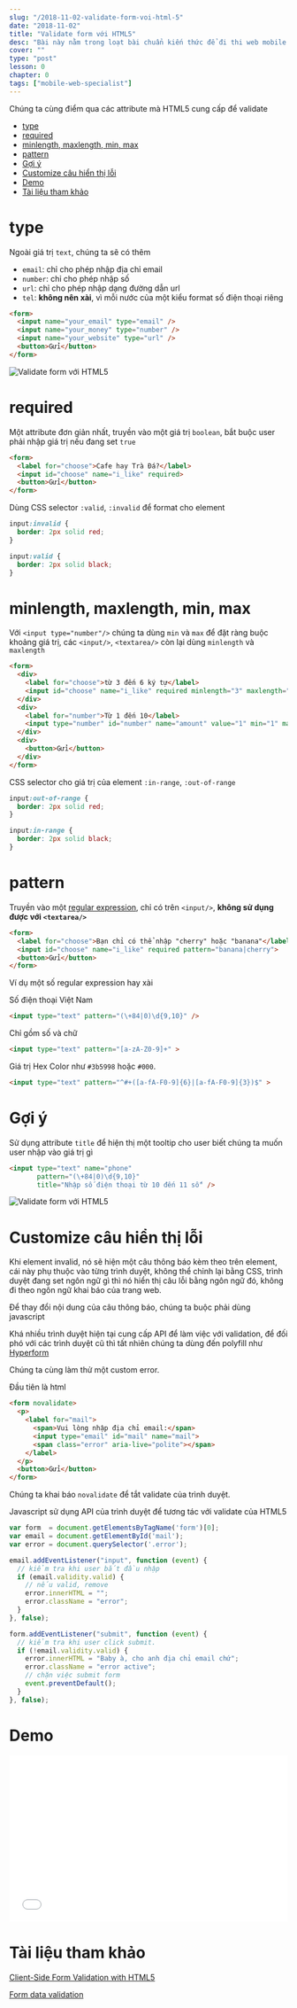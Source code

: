 ```yaml
---
slug: "/2018-11-02-validate-form-voi-html-5"
date: "2018-11-02"
title: "Validate form với HTML5"
desc: "Bài này nằm trong loạt bài chuẩn kiến thức để đi thi web mobile specialist của google. Một số cách validate bằng HTML, sử dụng API kết hợp với javascript để custom lại theo ý muốn"
cover: ""
type: "post"
lesson: 0
chapter: 0
tags: ["mobile-web-specialist"]
---
```


Chúng ta cùng điểm qua các attribute mà HTML5 cung cấp để validate

<!-- TOC -->

- [type](#type)
- [required](#required)
- [minlength, maxlength, min, max](#minlength-maxlength-min-max)
- [pattern](#pattern)
- [Gợi ý](#gợi-ý)
- [Customize câu hiển thị lỗi](#customize-câu-hiển-thị-lỗi)
- [Demo](#demo)
- [Tài liệu tham khảo](#tài-liệu-tham-khảo)

<!-- /TOC -->

# type

Ngoài giá trị `text`, chúng ta sẽ có thêm

- `email`: chỉ cho phép nhập địa chỉ email
- `number`: chỉ cho phép nhập số
- `url`: chỉ cho phép nhập dạng đường dẫn url
- `tel`: **không nên xài**, vì mỗi nước của một kiểu format số điện thoại riêng

```html
<form>
  <input name="your_email" type="email" />
  <input name="your_money" type="number" />
  <input name="your_website" type="url" />
  <button>Gửi</button>
</form>
```

![Validate form với HTML5](https://dab1nmslvvntp.cloudfront.net/wp-content/uploads/2014/06/1401959773image-1.png)

# required

Một attribute đơn giản nhất, truyền vào một giá trị `boolean`, bắt buộc user phải nhập giá trị nếu đang set `true`

```html
<form>
  <label for="choose">Cafe hay Trà Đá?</label>
  <input id="choose" name="i_like" required>
  <button>Gửi</button>
</form>
```

Dùng CSS selector `:valid`, `:invalid` để format cho element

```css
input:invalid {
  border: 2px solid red;
}

input:valid {
  border: 2px solid black;
}
```

# minlength, maxlength, min, max

Với `<input type="number"/>` chúng ta dùng `min` và `max` để đặt ràng buộc khoảng giá trị, các `<input/>`, `<textarea/>` còn lại dùng `minlength` và `maxlength`

```html
<form>
  <div>
    <label for="choose">từ 3 đến 6 ký tự</label>
    <input id="choose" name="i_like" required minlength="3" maxlength="6">
  </div>
  <div>
    <label for="number">Từ 1 đến 10</label>
    <input type="number" id="number" name="amount" value="1" min="1" max="10">
  </div>
  <div>
    <button>Gửi</button>
  </div>
</form>
```

CSS selector cho giá trị của element `:in-range`, `:out-of-range`

```css
input:out-of-range {
  border: 2px solid red;
}

input:in-range {
  border: 2px solid black;
}
```

# pattern

Truyền vào một [regular expression](/2018-08-05-huong-dan-lam-viec-voi-javascript-regular-expressions), chỉ có trên `<input/>`, **không sử dụng được với `<textarea/>`**

```html
<form>
  <label for="choose">Bạn chỉ có thể nhập "cherry" hoặc "banana"</label>
  <input id="choose" name="i_like" required pattern="banana|cherry">
  <button>Gửi</button>
</form>
```

Ví dụ một số regular expression hay xài

Số điện thoại Việt Nam

```html
<input type="text" pattern="(\+84|0)\d{9,10}" />
```

Chỉ gồm số và chữ

```html
<input type="text" pattern="[a-zA-Z0-9]+" >
```

Giá trị Hex Color như `#3b5998` hoặc `#000`.

```html
<input type="text" pattern="^#+([a-fA-F0-9]{6}|[a-fA-F0-9]{3})$" >
```

# Gợi ý

Sử dụng attribute `title` để hiện thị một tooltip cho user biết chúng ta muốn user nhập vào giá trị gì

```html
<input type="text" name="phone"
       pattern="(\+84|0)\d{9,10}"
       title="Nhập số điện thoại từ 10 đến 11 số" />
```

![Validate form với HTML5](https://dab1nmslvvntp.cloudfront.net/wp-content/uploads/2014/06/1401959770image-2.png)

# Customize câu hiển thị lỗi

Khi element invalid, nó sẽ hiện một câu thông báo kèm theo trên element, cái này phụ thuộc vào từng trình duyệt, không thể chỉnh lại bằng CSS, trình duyệt đang set ngôn ngữ gì thì nó hiển thị câu lỗi bằng ngôn ngữ đó, không đi theo ngôn ngữ khai báo của trang web.

Để thay đổi nội dung của câu thông báo, chúng ta buộc phải dùng javascript

Khá nhiều trình duyệt hiện tại cung cấp API để làm việc với validation, để đối phó với các trình duyệt cũ thì tất nhiên chúng ta dùng đến polyfill như <a href="https://hyperform.js.org/" target="_blank" rel="noopener noreferrer">Hyperform</a> 

Chúng ta cùng làm thử một custom error.

Đầu tiên là html

```html
<form novalidate>
  <p>
    <label for="mail">
      <span>Vui lòng nhập địa chỉ email:</span>
      <input type="email" id="mail" name="mail">
      <span class="error" aria-live="polite"></span>
    </label>
  </p>
  <button>Gửi</button>
</form>
```

Chúng ta khai báo `novalidate` để tắt validate của trình duyệt.

Javascript sử dụng API của trình duyệt để tương tác với validate của HTML5

```js
var form  = document.getElementsByTagName('form')[0];
var email = document.getElementById('mail');
var error = document.querySelector('.error');

email.addEventListener("input", function (event) {
  // kiểm tra khi user bắt đầu nhập
  if (email.validity.valid) {
    // nếu valid, remove
    error.innerHTML = ""; 
    error.className = "error"; 
  }
}, false);

form.addEventListener("submit", function (event) {
  // kiểm tra khi user click submit.
  if (!email.validity.valid) {
    error.innerHTML = "Baby à, cho anh địa chỉ email chứ";
    error.className = "error active";
    // chặn việc submit form
    event.preventDefault();
  }
}, false);
```

# Demo


<iframe width="100%" height="300" src="//jsfiddle.net/luubinhan/qsk5xp9y/18/embedded/" allowfullscreen="allowfullscreen" allowpaymentrequest frameborder="0"></iframe>


# Tài liệu tham khảo

<a href="https://www.sitepoint.com/client-side-form-validation-html5/" target="_blank" rel="noopener noreferrer">Client-Side Form Validation with HTML5</a>


<a href="https://developer.mozilla.org/en-US/docs/Learn/HTML/Forms/Form_validation" target="_blank" rel="noopener noreferrer">Form data validation</a>
